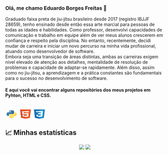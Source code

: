 ### Olá, me chamo Eduardo Borges Freitas 👋

<div> Graduado faixa preta de jiu-jítsu brasileiro desde 2017 (registro IBJJF 28659), tenho ensinado desde então essa arte marcial para pessoas de todas as idades e habilidades. Como professor, desenvolvi capacidades de comunicação e trabalho em equipe além de ver meus alunos crescerem em confiança e respeito pela disciplina. No entanto, recentemente, decidi mudar de carreira e iniciar um novo percurso na minha vida profissional, atuando como desenvolvedor de software.<br>
Embora seja uma transição de áreas distintas, ambas as carreiras exigem nível elevado de atenção aos detalhes, mentalidade de resolução de problemas e capacidade de adaptar-se rapidamente. Além disso, assim como no jiu-jítsu, a aprendizagem e a prática constantes são fundamentais para o sucesso no desenvolvimento de software.</div>

#### E aqui você vai encontrar alguns repositórios dos meus projetos em Pyhton, HTML e CSS.
<div style="display: inline_block"><br>
  <img align="center" alt="Rafa-Python" height="30" width="40" src="https://raw.githubusercontent.com/devicons/devicon/master/icons/python/python-original.svg">
  <img align="center" alt="Rafa-HTML" height="30" width="40" src="https://raw.githubusercontent.com/devicons/devicon/master/icons/html5/html5-original.svg">
  <img align="center" alt="Rafa-CSS" height="30" width="40" src="https://raw.githubusercontent.com/devicons/devicon/master/icons/css3/css3-original.svg">
</div>

## :chart_with_upwards_trend: Minhas estatísticas

 <div align='center'>
  <img height="160em" src="https://github-readme-stats-git-masterrstaa-rickstaa.vercel.app/api?username=eborgesfreitas&show_icons=true&theme=blue-green&include_all_commits=true&count_private=true"/>
  <img height="160em" src="https://github-readme-stats-git-masterrstaa-rickstaa.vercel.app/api/top-langs/?username=eborgesfreitas&layout=compact&langs_count=7&theme=blue-green"/>
</div>
